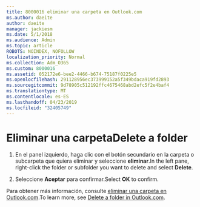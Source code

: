 ```yaml
---
title: 8000016 eliminar una carpeta en Outlook.com
ms.author: daeite
author: daeite
manager: jackiesm
ms.date: 5/1/2018
ms.audience: Admin
ms.topic: article
ROBOTS: NOINDEX, NOFOLLOW
localization_priority: Normal
ms.collection: Adm_O365
ms.custom: 8000016
ms.assetid: 052172e6-bee2-4466-b674-75187f0225e5
ms.openlocfilehash: 291128956ec373999152a5f349bdaca919fd2893
ms.sourcegitcommit: 9d78905c512192ffc4675468abd2efc5f2e4baf4
ms.translationtype: MT
ms.contentlocale: es-ES
ms.lasthandoff: 04/23/2019
ms.locfileid: "32405749"
---
```

# <a name="delete-a-folder"></a><span data-ttu-id="84d9f-102">Eliminar una carpeta</span><span class="sxs-lookup"><span data-stu-id="84d9f-102">Delete a folder</span></span>

1. <span data-ttu-id="84d9f-103">En el panel izquierdo, haga clic con el botón secundario en la carpeta o subcarpeta que quiera eliminar y seleccione **eliminar**.</span><span class="sxs-lookup"><span data-stu-id="84d9f-103">In the left pane, right-click the folder or subfolder you want to delete and select **Delete**.</span></span> 
    
2. <span data-ttu-id="84d9f-104">Seleccione **Aceptar** para confirmar.</span><span class="sxs-lookup"><span data-stu-id="84d9f-104">Select **OK** to confirm.</span></span> 
    
<span data-ttu-id="84d9f-105">Para obtener más información, consulte [eliminar una carpeta en Outlook.com](https://go.microsoft.com/fwlink/p/?linkid=873134).</span><span class="sxs-lookup"><span data-stu-id="84d9f-105">To learn more, see [Delete a folder in Outlook.com](https://go.microsoft.com/fwlink/p/?linkid=873134).</span></span>
  


